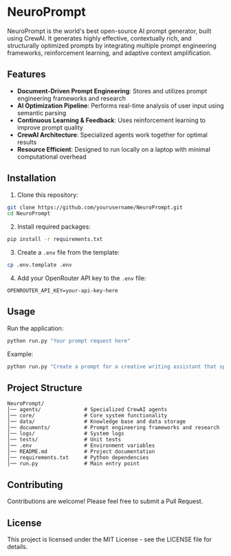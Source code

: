 # NeuroPrompt

NeuroPrompt is the world's best open-source AI prompt generator, built using CrewAI. It generates highly effective, contextually rich, and structurally optimized prompts by integrating multiple prompt engineering frameworks, reinforcement learning, and adaptive context amplification.

## Features

- **Document-Driven Prompt Engineering**: Stores and utilizes prompt engineering frameworks and research
- **AI Optimization Pipeline**: Performs real-time analysis of user input using semantic parsing
- **Continuous Learning & Feedback**: Uses reinforcement learning to improve prompt quality
- **CrewAI Architecture**: Specialized agents work together for optimal results
- **Resource Efficient**: Designed to run locally on a laptop with minimal computational overhead

## Installation

1. Clone this repository:
```bash
git clone https://github.com/yourusername/NeuroPrompt.git
cd NeuroPrompt
```

2. Install required packages:
```bash
pip install -r requirements.txt
```

3. Create a `.env` file from the template:
```bash
cp .env.template .env
```

4. Add your OpenRouter API key to the `.env` file:
```
OPENROUTER_API_KEY=your-api-key-here
```

## Usage

Run the application:
```bash
python run.py "Your prompt request here"
```

Example:
```bash
python run.py "Create a prompt for a creative writing assistant that specializes in science fiction"
```

## Project Structure

```
NeuroPrompt/
│── agents/              # Specialized CrewAI agents
│── core/                # Core system functionality
│── data/                # Knowledge base and data storage
│── documents/           # Prompt engineering frameworks and research
│── logs/                # System logs
│── tests/               # Unit tests
│── .env                 # Environment variables
│── README.md            # Project documentation
│── requirements.txt     # Python dependencies
│── run.py               # Main entry point
```

## Contributing

Contributions are welcome! Please feel free to submit a Pull Request.

## License

This project is licensed under the MIT License - see the LICENSE file for details.